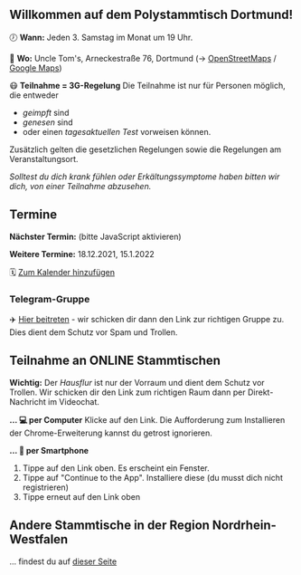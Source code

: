 ## Willkommen auf dem Polystammtisch Dortmund!
 
🕖 **Wann:** Jeden 3. Samstag im Monat um 19 Uhr.

📌 **Wo:** Uncle Tom's, Arneckestraße 76, Dortmund (&rarr; [OpenStreetMaps](https://www.openstreetmap.org/node/6538598313) / [Google Maps](https://goo.gl/maps/Z9YYa3iWJTDcQNVS7))

😷 **Teilnahme = 3G-Regelung** Die Teilnahme ist nur für Personen möglich, die entweder
* _geimpft_ sind
* _genesen_ sind
* oder einen _tagesaktuellen Test_ vorweisen können.

Zusätzlich gelten die gesetzlichen Regelungen sowie die Regelungen am Veranstaltungsort.

*Solltest du dich krank fühlen oder Erkältungssymptome haben bitten wir dich, von einer Teilnahme abzusehen.*

## Termine 
**Nächster Termin:** <span id='next'>(bitte JavaScript aktivieren)</span>

**Weitere Termine:** 18.12.2021, 15.1.2022

🗓️ [Zum Kalender hinzufügen](/Polystammtisch_Dortmund.ics)


### Telegram-Gruppe
✈️ [Hier beitreten](https://t.me/joinchat/RxKAXl18puxmOWUy) - wir schicken dir dann den Link zur richtigen Gruppe zu. Dies dient dem Schutz vor Spam und Trollen.


## Teilnahme an ONLINE Stammtischen
**Wichtig:** Der _Hausflur_ ist nur der Vorraum und dient dem Schutz vor Trollen. Wir schicken dir den Link zum richtigen Raum dann per Direkt-Nachricht im Videochat.

**... 💻 per Computer**
Klicke auf den Link. Die Aufforderung zum Installieren der Chrome-Erweiterung kannst du getrost ignorieren.

**... 📲 per Smartphone**
1. Tippe auf den Link oben. Es erscheint ein Fenster.
2. Tippe auf "Continue to the App". Installiere diese (du musst dich nicht registrieren)
3. Tippe erneut auf den Link oben

## Andere Stammtische in der Region Nordrhein-Westfalen
... findest du auf [dieser Seite](/andere-stammtische)

<script src="/assets/scripts/termine.js"></script>
<script type="application/ld+json">
{
  "@context": "https://schema.org",
  "@type": "Event",
  "name": "Polystammtisch Dortmund",
  "startDate": "2020-05-16T19:00:00+02:00",
  "endDate": "2020-05-16T22:00+02:00",
  "eventStatus": "https://schema.org/EventScheduled",
  "eventAttendanceMode": "https://schema.org/OnlineEventAttendanceMode",
  "location": {
    "@type": "VirtualLocation",
    "url": "https://polystammtisch-dortmund.de/"
    },
  "image": [],
  "description": "Online-Stammtisch für nicht-monogame Beziehungsformen",
  "organizer": {
    "@type": "Organization",
    "name": "Polystammtisch Dortmund",
    "url": "https://polystammtisch-dortmund.de/"
  }
}
 </script>
